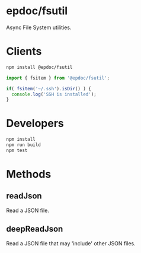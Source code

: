 # epdoc/fsutil

Async File System utilities.


# Clients

```bash
npm install @epdoc/fsutil
```

```ts
import { fsitem } from '@epdoc/fsutil';

if( fsitem('~/.ssh').isDir() ) {
  console.log('SSH is installed');
}
```


# Developers

```bash
npm install
npm run build
npm test
```

# Methods

## readJson

Read a JSON file.

## deepReadJson

Read a JSON file that may 'include' other JSON files.

